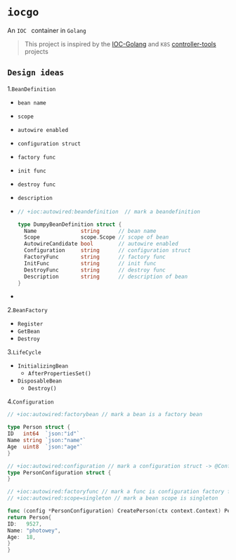 # `iocgo`

An `IOC ` container in `Golang`

> This project is inspired by the [IOC-Golang](https://github.com/alibaba/IOC-Golang)
> and `K8S` [controller-tools](https://github.com/kubernetes-sigs/controller-tools) projects

## `Design ideas`

1.`BeanDefinition`

- `bean name`

- `scope`

- `autowire enabled`

- `configuration struct`

- `factory func`

- `init func`

- `destroy func`

- `description`

- ```go
  // +ioc:autowired:beandefinition  // mark a beandefinition
  
  type DumpyBeanDefinition struct {
  	Name              string      // bean name
  	Scope             scope.Scope // scope of bean
  	AutowireCandidate bool        // autowire enabled
  	Configuration     string      // configuration struct
  	FactoryFunc       string      // factory func
  	InitFunc          string      // init func
  	DestroyFunc       string      // destroy func
  	Description       string      // description of bean
  }
  ```

-

2.`BeanFactory`

- `Register`
- `GetBean`
- `Destroy`

3.`LifeCycle`

- `InitializingBean`
  - `AfterPropertiesSet()`
- `DisposableBean`
  - `Destroy()`

4.`Configuration`

```go
// +ioc:autowired:factorybean // mark a bean is a factory bean

type Person struct {
ID   int64  `json:"id"`
Name string `json:"name"`
Age  uint8  `json:"age"`
}

// +ioc:autowired:configuration // mark a configuration struct -> @Configuration
type PersonConfiguration struct {
}

// +ioc:autowired:factoryfunc // mark a func is configuration factory func -> @Bean
// +ioc:autowired:scope=singleton // mark a bean scope is singleton

func (config *PersonConfiguration) CreatePerson(ctx context.Context) Person {
return Person{
ID:   9527,
Name: "photowey",
Age:  18,
}
}

```

